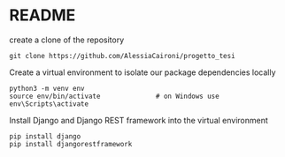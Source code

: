 # README 

create a clone of the repository 
```
git clone https://github.com/AlessiaCaironi/progetto_tesi
```

Create a virtual environment to isolate our package dependencies locally 
```
python3 -m venv env
source env/bin/activate              # on Windows use env\Scripts\activate
```

Install Django and Django REST framework into the virtual environment
```
pip install django
pip install djangorestframework
```
